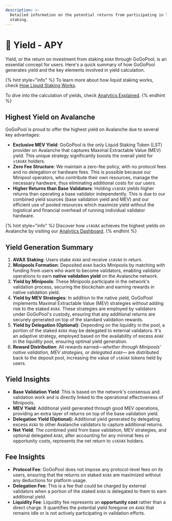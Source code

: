 ```yaml
---
description: >-
  Detailed information on the potential returns from participating in liquid
  staking.
---
```


# 💸 Yield - APY

Yield, or the return on investment from staking `AVAX` through GoGoPool, is an essential concept for users. Here's a quick summary of how GoGoPool generates yield and the key elements involved in yield calculation.

{% hint style="info" %}
To learn more about how liquid staking works, check [How Liquid Staking Works](how-liquid-staking-works.md).

To dive into the calculation of yields, check [Analytics Explained](../../protocol/analytics.md).
{% endhint %}

## **Highest Yield on Avalanche**

GoGoPool is proud to offer the highest yield on Avalanche due to several key advantages:

* **Exclusive MEV Yield**: GoGoPool is the only Liquid Staking Token (LST) provider on Avalanche that captures Maximal Extractable Value (MEV) yield. This unique strategy significantly boosts the overall yield for `stAVAX` holders.
* **Zero Fee Structure**: We maintain a zero-fee policy, with no protocol fees and no delegation or hardware fees. This is possible because our Minipool operators, who contribute their own resources, manage the necessary hardware, thus eliminating additional costs for our users.
* **Higher Returns than Base Validators**: Holding `stAVAX` yields higher returns than operating a base validator independently. This is due to our combined yield sources (base validation yield and MEV) and our efficient use of pooled resources which maximize yield without the logistical and financial overhead of running individual validator hardware.

{% hint style="info" %}
Discover how `stAVAX` achieves the highest yields on Avalanche by visiting our [Analytics Dashboard](https://flipsidecrypto.xyz/GoGoPool/ggp-protocol-stats-PitGzK?tabIndex=1).
{% endhint %}

## Yield Generation Summary

1. **AVAX Staking**: Users stake `AVAX` and receive `stAVAX` in return.
2. **Minipools Formation**: Deposited `AVAX` backs Minipools by matching with funding from users who want to become validators, enabling validator operations to earn **native validation yield** on the Avalanche network.
3. **Yield by Minipools**: These Minipools participate in the network's validation process, securing the blockchain and earning rewards in native validation yield.
4. **Yield by MEV Strategies**: In addition to the native yield, GoGoPool implements Maximal Extractable Value (MEV) strategies without adding risk to the staked `AVAX`. These strategies are employed by validators under GoGoPool's custody, ensuring that any additional returns are securely generated on top of the standard validation rewards.
5. **Yield by Delegation (Optional)**: Depending on the liquidity in the pool, a portion of the staked `AVAX` may be delegated to external validators. It's an adaptive strategy, employed based on the availability of excess `AVAX` in the liquidity pool, ensuring optimal yield generation.
6. **Reward Distribution**: All rewards earned—_whether through Minipools' native validation, MEV strategies, or delegated `AVAX`_— are distributed back to the deposit pool, increasing the value of `stAVAX` tokens held by users.

## Yield Insights

* **Base Validation Yield**: This is based on the network's consensus and validation work and is directly linked to the operational effectiveness of Minipools.
* **MEV Yield**: Additional yield generated through good MEV operations, providing an extra layer of returns on top of the base validation yield.
* **Delegation Yield (Optional):** Additional yield generated by delegating excess `AVAX` to other Avalanche validators to capture additional returns.
* **Net Yield**: The combined yield from base validation, MEV strategies, and optional delegated `AVAX`, after accounting for any minimal fees or opportunity costs, represents the net return to `stAVAX` holders.

## Fee Insights

* **Protocol Fee**: GoGoPool does not impose any protocol-level fees on its users, ensuring that the returns on staked `AVAX` are maximized without any deductions for platform usage.
* **Delegation Fee**: This is a fee that could be charged by external validators when a portion of the staked `AVAX` is delegated to them to earn additional yield.
* **Liquidity Fee**: Liquidity fee represents an **opportunity cost** rather than a direct charge. It quantifies the potential yield foregone on `AVAX` that remains idle or is not actively participating in validation efforts.
